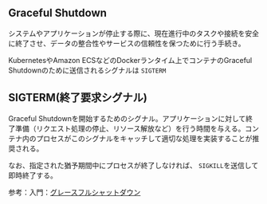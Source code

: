 ## Graceful Shutdown

システムやアプリケーションが停止する際に、現在進行中のタスクや接続を安全に終了させ、データの整合性やサービスの信頼性を保つために行う手続き。

KubernetesやAmazon ECSなどのDockerランタイム上でコンテナのGraceful Shutdownのために送信されるシグナルは `SIGTERM`

## SIGTERM(終了要求シグナル)

Graceful Shutdownを開始するためのシグナル。アプリケーションに対して終了準備（リクエスト処理の停止、リソース解放など）を行う時間を与える。コンテナ内のプロセスがこのシグナルをキャッチして適切な処理を実装することが推奨される。

なお、指定された猶予期間中にプロセスが終了しなければ、 `SIGKILL`を送信して即時終了する。

参考：入門：[グレースフルシャットダウン](https://zenn.dev/loglass/articles/348886ded0f0bd)
